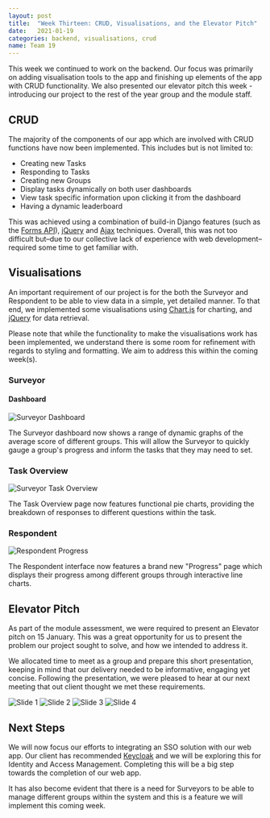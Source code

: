 ```yaml
---
layout: post
title:  "Week Thirteen: CRUD, Visualisations, and the Elevator Pitch"
date:   2021-01-19
categories: backend, visualisations, crud
name: Team 19
---
```


This week we continued to work on the backend. Our focus was primarily on adding visualisation tools to the app and finishing up elements of the app with CRUD functionality.
We also presented our elevator pitch this week - introducing our project to the rest of the year group and the module staff.

## CRUD

The majority of the components of our app which are involved with CRUD functions have now been implemented.
This includes but is not limited to:

- Creating new Tasks
- Responding to Tasks
- Creating new Groups
- Display tasks dynamically on both user dashboards
- View task specific information upon clicking it from the dashboard
- Having a dynamic leaderboard

This was achieved using a combination of build-in Django features (such as the [Forms API](https://docs.djangoproject.com/en/3.1/ref/forms/)), [jQuery](https://jquery.com/) and [Ajax](https://en.wikipedia.org/wiki/Ajax_(programming)) techniques. Overall, this was not too difficult but–due to our collective lack of experience with web development–required some time to get familiar with.


## Visualisations

An important requirement of our project is for the both the Surveyor and Respondent to be able to view data in a simple, yet detailed manner. To that end, we implemented some visualisations using [Chart.js](https://www.chartjs.org/) for charting, and [jQuery](https://jquery.com/) for data retrieval.

Please note that while the functionality to make the visualisations work has been implemented, we understand there is some room for refinement with regards to styling and formatting. We aim to address this within the coming week(s).

### Surveyor

#### Dashboard

![Surveyor Dashboard](/COMP0016_2020_21_Team19/assets/surveyor_dashboard_13.png)

The Surveyor dashboard now shows a range of dynamic graphs of the average score of different groups. This will allow the Surveyor to quickly gauge a group's progress and inform the tasks that they may need to set.

### Task Overview

![Surveyor Task Overview](/COMP0016_2020_21_Team19/assets/surveyor_task_13.png)

The Task Overview page now features functional pie charts, providing the breakdown of responses to different questions within the task.

### Respondent

![Respondent Progress](/COMP0016_2020_21_Team19/assets/respondent_progress_13.png)

The Respondent interface now features a brand new "Progress" page which displays their progress among different groups through interactive line charts.


## Elevator Pitch

As part of the module assessment, we were required to present an Elevator pitch on 15 January.
This was a great opportunity for us to present the problem our project sought to solve, and how we intended to address it.

We allocated time to meet as a group and prepare this short presentation, keeping in mind that our delivery needed to be informative, engaging yet concise. Following the presentation, we were pleased to hear at our next meeting that out client thought we met these requirements.

![Slide 1](/COMP0016_2020_21_Team19/assets/presentation/1.png)
![Slide 2](/COMP0016_2020_21_Team19/assets/presentation/2.png)
![Slide 3](/COMP0016_2020_21_Team19/assets/presentation/3.png)
![Slide 4](/COMP0016_2020_21_Team19/assets/presentation/4.png)

## Next Steps

We will now focus our efforts to integrating an SSO solution with our web app. Our client has recommended [Keycloak](https://www.keycloak.org/) and we will be exploring this for Identity and Access Management. Completing this will be a big step towards the completion of our web app.

It has also become evident that there is a need for Surveyors to be able to manage different groups within the system and this is a feature we will implement this coming week.
